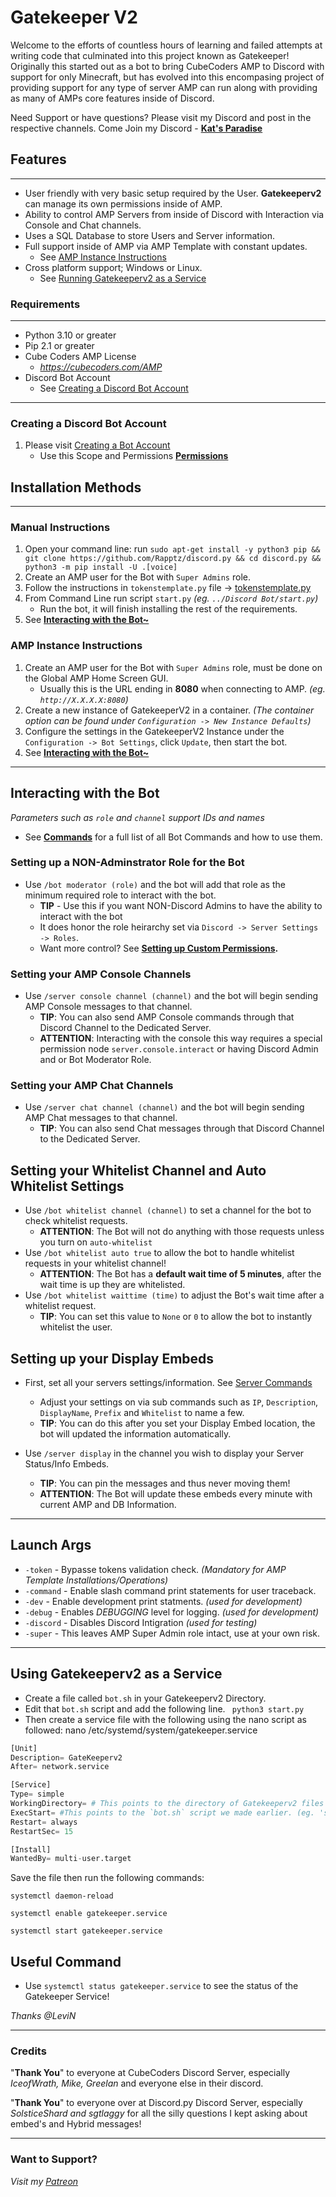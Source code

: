 ﻿# **Gatekeeper V2**

Welcome to the efforts of countless hours of learning and failed attempts at writing code that culminated into this project known as Gatekeeper! Originally this started out as a bot to bring CubeCoders AMP to Discord with support for only Minecraft, but has evolved into this encompasing project of providing support for any type of server AMP can run along with providing as many of AMPs core features inside of Discord.

Need Support or have questions? Please visit my Discord and post in the respective channels.
Come Join my Discord - **[Kat's Paradise](https://discord.gg/BtNyU8DFtt)**


## **Features**
___
- User friendly with very basic setup required by the User. **Gatekeeperv2** can manage its own permissions inside of AMP.
- Ability to control AMP Servers from inside of Discord with Interaction via Console and Chat channels.
- Uses a SQL Database to store Users and Server information.
- Full support inside of AMP via AMP Template with constant updates. 
    - See [AMP Instance Instructions](#amp-instance-instructions)
- Cross platform support; Windows or Linux.
    - See [Running Gatekeeperv2 as a Service](#using-gatekeeperv2-as-a-service)

### **Requirements**
_________
- Python 3.10 or greater
- Pip 2.1 or greater
- Cube Coders AMP License
    - *https://cubecoders.com/AMP*
- Discord Bot Account
    - See [Creating a Discord Bot Account](https://discordpy.readthedocs.io/en/stable/discord.html)

___

### **Creating a Discord Bot Account**
1. Please visit [Creating a Bot Account](https://discordpy.readthedocs.io/en/stable/discord.html)
    - Use this Scope and Permissions **[Permissions](/resources/Bot%20Permissions.png)**

## **Installation Methods**
___
### **Manual Instructions**
1. Open your command line: run `sudo apt-get install -y python3 pip && git clone https://github.com/Rapptz/discord.py && cd discord.py && python3 -m pip install -U .[voice]`
2. Create an AMP user for the Bot with `Super Admins` role.
3. Follow the instructions in `tokenstemplate.py` file -> [tokenstemplate.py](/tokenstemplate.py)
4. From Command Line run script `start.py` *(eg. `../Discord Bot/start.py`)*
    - Run the bot, it will finish installing the rest of the requirements.
5. See **[Interacting with the Bot~](#interacting-with-the-bot)**

### **AMP Instance Instructions**
1. Create an AMP user for the Bot with `Super Admins` role, must be done on the Global AMP Home Screen GUI.
    - Usually this is the URL ending in **8080** when connecting to AMP. *(eg. `http://X.X.X.X:8080`)*
2. Create a new instance of GatekeeperV2 in a container. *(The container option can be found under `Configuration -> New Instance Defaults`)*
3. Configure the settings in the GatekeeperV2 Instance under the `Configuration -> Bot Settings`, click `Update`, then start the bot.
4. See **[Interacting with the Bot~](#interacting-with-the-bot)**
___

## **Interacting with the Bot**
*Parameters such as `role` and `channel` support IDs and names*
- See **[Commands](/COMMANDS.md#commands-list)** for a full list of all Bot Commands and how to use them.

### **Setting up a NON-Adminstrator Role for the Bot**
- Use `/bot moderator (role)` and the bot will add that role as the minimum required role to interact with the bot.
    - **TIP** - Use this if you want NON-Discord Admins to have the ability to interact with the bot
    - It does honor the role heirarchy set via `Discord -> Server Settings -> Roles`.
    - Want more control? See **[Setting up Custom Permissions](/PERMISSIONS.md#permissions).**

### **Setting your AMP Console Channels**
- Use `/server console channel (channel)` and the bot will begin sending AMP Console messages to that channel. 
    - **TIP**: You can also send AMP Console commands through that Discord Channel to the Dedicated Server.
    - **ATTENTION**: Interacting with the console this way requires a special permission node `server.console.interact` or having Discord Admin and or Bot Moderator Role.

### **Setting your AMP Chat Channels**
- Use `/server chat channel (channel)` and the bot will begin sending AMP Chat messages to that channel. 
    - **TIP**: You can also send Chat messages through that Discord Channel to the Dedicated Server.
    
## **Setting your Whitelist Channel and Auto Whitelist Settings**
- Use `/bot whitelist channel (channel)` to set a channel for the bot to check whitelist requests.
    - **ATTENTION**: The Bot will not do anything with those requests unless you turn on `auto-whitelist`
- Use `/bot whitelist auto true` to allow the bot to handle whitelist requests in your whitelist channel!
    - **ATTENTION**: The Bot has a **default wait time of 5 minutes**, after the wait time is up they are whitelisted.
- Use `/bot whitelist waittime (time)` to adjust the Bot's wait time after a whitelist request.
    - **TIP**: You can set this value to `None` or `0` to allow the bot to instantly whitelist the user.


## **Setting up your Display Embeds**
- First, set all your servers settings/information. See [Server Commands](/COMMANDS.md#server-commands)
    - Adjust your settings on via sub commands such as `IP`, `Description`, `DisplayName`, `Prefix` and `Whitelist` to name a few.
    - **TIP**: You can do this after you set your Display Embed location, the bot will updated the information automatically.

- Use `/server display` in the channel you wish to display your Server Status/Info Embeds.
    - **TIP**: You can pin the messages and thus never moving them!
    - **ATTENTION**: The Bot will update these embeds every minute with current AMP and DB Information.
______
## **Launch Args**
- `-token` - Bypasse tokens validation check. *(Mandatory for AMP Template Installations/Operations)*
- `-command` - Enable slash command print statements for user traceback.
- `-dev` - Enable development print statments. *(used for development)*
- `-debug` - Enables *DEBUGGING* level for logging. *(used for development)*
- `-discord` - Disables Discord Intigration *(used for testing)*
- `-super` - This leaves AMP Super Admin role intact, use at your own risk.    

___
## **Using Gatekeeperv2 as a Service**
- Create a file called `bot.sh` in your Gatekeeperv2 Directory.
- Edit that `bot.sh` script and add the following line.
``` python3 start.py```
- Then create a service file with the following using the nano script as followed:
nano /etc/systemd/system/gatekeeper.service
```python
[Unit]
Description= GateKeeperv2
After= network.service

[Service]
Type= simple
WorkingDirectory= # This points to the directory of Gatekeeperv2 files (eg. '/home/gatekeeper')
ExecStart= #This points to the `bot.sh` script we made earlier. (eg. 'sh /home/gatekeeper/bot.sh')
Restart= always 
RestartSec= 15

[Install]
WantedBy= multi-user.target
```
Save the file then run the following commands:
```
systemctl daemon-reload

systemctl enable gatekeeper.service

systemctl start gatekeeper.service
```

## Useful Command
- Use ```systemctl status gatekeeper.service``` to see the status of the Gatekeeper Service!


*Thanks @LeviN*
___
### **Credits**
"**Thank You**" to everyone at CubeCoders Discord Server, especially *IceofWrath, Mike, Greelan* and everyone else in their discord.

"**Thank You**" to everyone over at Discord.py Discord Server, especially *SolsticeShard and sgtlaggy* for all the silly questions I kept asking about embed's and Hybrid messages!

___
### **Want to Support?**
*Visit my [Patreon](https://www.patreon.com/Gatekeeperv2)*
